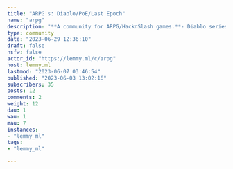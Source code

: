 ```yaml
---
title: "ARPG's: Diablo/PoE/Last Epoch" 
name: "arpg"
description: "**A community for ARPG/HacknSlash games.**- Diablo series- Path of Exile- Last Epoch- Grim Dawn- and any other game of the genre!![](https://i.imgur.com/aDnSyih.png)*Season 1: TBA*![](https://i.imgur.com/iu5Jauk.png)*Crucible: April 7, 2023 (now live!)*![](https://i.imgur.com/3cAhTul.png)*Patch: 0.9.1 Rising Flames (now live!)***Rules**1. Be nice and don't start trouble. *Lemmy.ml's rules apply.*2. Don't trash games you personally don't enjoy.*You are free to criticize and voice your opinion, as long as you respect others. Don't start flamewars, don't be a dick.*3. Self-promotion (e.g. YouTube LP's) will be removed. *No one likes spam.*For now Lemmy is most likely to small to garner enough activity for niche communities like this. I'll mirror content I like from similar subreddits in order to fill this place with some content. Feel free to submit your own links or posts! Once this site has grown it might be more feasible to create communities specific to certain titles. Community icon created by [Freepik - Flaticon](https://www.flaticon.com/de/autoren/freepik)"
type: community
date: "2023-06-29 12:36:10"
draft: false
nsfw: false
actor_id: "https://lemmy.ml/c/arpg"
host: lemmy.ml
lastmod: "2023-06-07 03:46:54"
published: "2023-06-03 13:02:16"
subscribers: 35
posts: 12
comments: 2
weight: 12
dau: 1
wau: 1
mau: 7
instances:
- "lemmy_ml"
tags: 
- "lemmy_ml"

---
```

